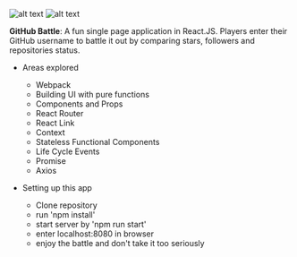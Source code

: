 ![alt text](https://github.com/naemcivic/React.JS-Game/markdown/intro1.png "Logo Title Text 1")
![alt text](https://github.com/naemcivic/React.JS-Game/markdown/intro2.png "Logo Title Text 1")

**GitHub Battle**: A fun single page application in React.JS. Players enter their
GitHub username to battle it out by comparing stars, followers and repositories
status.


  * Areas explored
    * Webpack
    * Building UI with pure functions
    * Components and Props
    * React Router
    * React Link
    * Context             
    * Stateless Functional Components
    * Life Cycle Events
    * Promise
    * Axios


  * Setting up this app
    * Clone repository
    * run 'npm install'
    * start server by 'npm run start'
    * enter localhost:8080 in browser
    * enjoy the battle and don't take it too seriously
